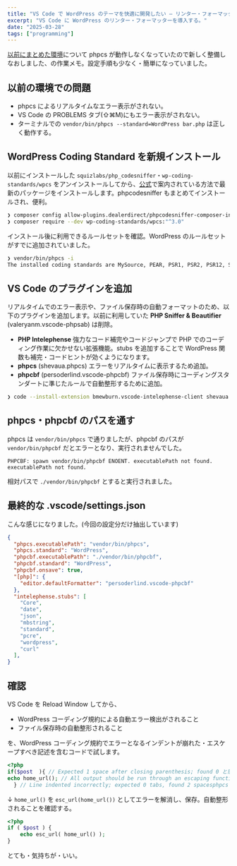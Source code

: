 ```yaml
---
title: "VS Code で WordPress のテーマを快適に開発したい – リンター・フォーマッターの導入(2025年版)"
excerpt: "VS Code に WordPress のリンター・フォーマッターを導入する。"
date: "2025-03-28"
tags: ["programming"]
---
```


[以前にまとめた環境](/posts/vscode-wordpress-linter-formatter/)について phpcs が動作しなくなっていたので新しく整備しなおしました、の作業メモ。設定手順も少なく・簡単になっていました。

## 以前の環境での問題

- phpcs によるリアルタイムなエラー表示がされない。
- VS Code の PROBLEMS タブ(⇧⌘M)にもエラー表示がされない。
- ターミナルでの `vendor/bin/phpcs --standard=WordPress bar.php` は正しく動作する。

## WordPress Coding Standard を新規インストール

以前にインストールした `squizlabs/php_codesniffer`・`wp-coding-standards/wpcs` をアンインストールしてから、[公式](https://github.com/WordPress/WordPress-Coding-Standards?tab=readme-ov-file#installation)で案内されている方法で最新のパッケージをインストールします。phpcodesniffer もまとめてインストールされ、便利。

```sh
❯ composer config allow-plugins.dealerdirect/phpcodesniffer-composer-installer true
❯ composer require --dev wp-coding-standards/wpcs:"^3.0"
```

インストール後に利用できるルールセットを確認。WordPress のルールセットがすでに追加されていました。

```sh
❯ vendor/bin/phpcs -i
The installed coding standards are MySource, PEAR, PSR1, PSR2, PSR12, Squiz, Zend, Modernize, NormalizedArrays, Universal, PHPCSUtils, WordPress, WordPress-Core, WordPress-Docs and WordPress-Extra
```

## VS Code のプラグインを追加

リアルタイムでのエラー表示や、ファイル保存時の自動フォーマットのため、以下のプラグインを追加します。以前に利用していた **PHP Sniffer & Beautifier** (valeryanm.vscode-phpsab) は削除。

- **PHP Intelephense** 強力なコード補完やコードジャンプで PHP でのコーディング作業に欠かせない拡張機能。stubs を追加することで WordPress 関数も補完・コードヒントが効くようになります。
- **phpcs** (shevaua.phpcs) エラーをリアルタイムに表示するため追加。
- **phpcbf** (persoderlind.vscode-phpcbf) ファイル保存時にコーディングスタンダートに準じたルールで自動整形するために追加。

```sh
❯ code --install-extension bmewburn.vscode-intelephense-client shevaua.phpcs persoderlind.vscode-phpcbf
```

## phpcs・phpcbf のパスを通す

phpcs は `vendor/bin/phpcs` で通りましたが、phpcbf のパスが `vendor/bin/phpcbf` だとエラーとなり、実行されませんでした。

```
PHPCBF: spawn vendor/bin/phpcbf ENOENT. executablePath not found.
executablePath not found.
```

相対パスで `./vendor/bin/phpcbf` とすると実行されました。

## 最終的な .vscode/settings.json

こんな感じになりました。(今回の設定分だけ抽出しています)

```json:settings.json
{
  "phpcs.executablePath": "vendor/bin/phpcs",
  "phpcs.standard": "WordPress",
  "phpcbf.executablePath": "./vendor/bin/phpcbf",
  "phpcbf.standard": "WordPress",
  "phpcbf.onsave": true,
  "[php]": {
    "editor.defaultFormatter": "persoderlind.vscode-phpcbf"
  },
  "intelephense.stubs": [
    "Core",
    "date",
    "json",
    "mbstring",
    "standard",
    "pcre",
    "wordpress",
    "curl"
  ],
}
```

## 確認

VS Code を Reload Window してから、

- WordPress コーディング規約による自動エラー検出がされること
- ファイル保存時の自動整形されること

を、WordPress コーディング規約でエラーとなるインデントが崩れた・エスケープすべき記述を含むコードで試します。

```php
<?php
if($post  ){ // Expected 1 space after closing parenthesis; found 0 と怒られる.
echo home_url(); // All output should be run through an escaping function. と怒られる.
  } // Line indented incorrectly; expected 0 tabs, found 2 spacesphpcs と怒られる.
```

↓ `home_url()` を `esc_url(home_url())` としてエラーを解消し、保存。自動整形されることを確認する。

```php
<?php
if ( $post ) {
	echo esc_url( home_url() );
}
```

とても・気持ちが・いい。
